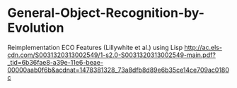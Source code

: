 # General-Object-Recognition-by-Evolution
Reimplementation ECO Features (Lillywhite et al.) using Lisp
http://ac.els-cdn.com/S0031320313002549/1-s2.0-S0031320313002549-main.pdf?_tid=6b36fae8-a39e-11e6-beae-00000aab0f6b&acdnat=1478381328_73a8dfb8d89e6b35ce14ce709ac0180c

